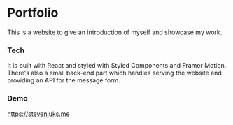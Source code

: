 # Portfolio

This is a website to give an introduction of myself and showcase my work.

### Tech

It is built with React and styled with Styled Components and Framer Motion. There's also a small back-end part which handles serving the website and providing an API for the message form.

### Demo

https://stevenjuks.me

